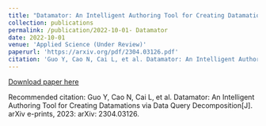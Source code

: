 ```yaml
---
title: "Datamator: An Intelligent Authoring Tool for Creating Datamations via Data Query Decomposition"
collection: publications
permalink: /publication/2022-10-01- Datamator
date: 2022-10-01
venue: 'Applied Science (Under Review)'
paperurl: 'https://arxiv.org/pdf/2304.03126.pdf'
citation: 'Guo Y, Cao N, Cai L, et al. Datamator: An Intelligent Authoring Tool for Creating Datamations via Data Query Decomposition[J]. arXiv e-prints, 2023: arXiv: 2304.03126.'
---
```


<a href='https://arxiv.org/pdf/2304.03126.pdf'>Download paper here</a>

Recommended citation: Guo Y, Cao N, Cai L, et al. Datamator: An Intelligent Authoring Tool for Creating Datamations via Data Query Decomposition[J]. arXiv e-prints, 2023: arXiv: 2304.03126.
